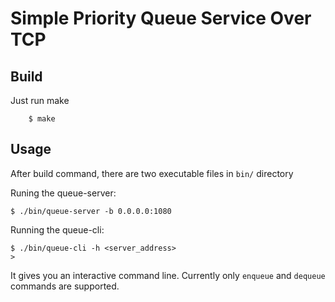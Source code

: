 # Simple Priority Queue Service Over TCP

## Build
Just run make
```
    $ make 
```

## Usage 
After build command, there are two executable files in `bin/` directory

Runing the queue-server:
```
$ ./bin/queue-server -b 0.0.0.0:1080
```

Running the queue-cli:
```
$ ./bin/queue-cli -h <server_address>
>
```
It gives you an interactive command line.
Currently only `enqueue` and `dequeue` commands are supported.


